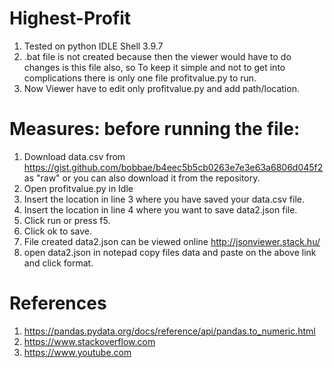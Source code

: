 # Highest-Profit
1. Tested on python IDLE Shell 3.9.7
2. .bat file is not created because then the viewer would have to do changes is this file also, so To keep it simple and not to get into complications there is only one file profitvalue.py to run.
3. Now Viewer have to edit only profitvalue.py and add path/location.
# Measures: before running the file:
1. Download data.csv from https://gist.github.com/bobbae/b4eec5b5cb0263e7e3e63a6806d045f2 as "raw" or you can also download it from the repository.
2. Open profitvalue.py in Idle
3. Insert the location in line 3 where you have saved your data.csv file.
4. Insert the location in line 4 where you want to save data2.json file.
5. Click run or press f5.
6. Click ok to save.
7. File created data2.json can be viewed online http://jsonviewer.stack.hu/
8. open data2.json in notepad copy files data and paste on the above link and click format.
# References
1. https://pandas.pydata.org/docs/reference/api/pandas.to_numeric.html
2. https://www.stackoverflow.com
3. https://www.youtube.com
